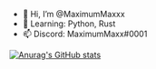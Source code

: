 - 👋 Hi, I’m @MaximumMaxxx
- 🌱 Learning: Python, Rust
- 📫 Discord: MaximumMaxx#0001

[![Anurag's GitHub stats](https://github-readme-stats.vercel.app/api?username=MaximumMaxxx&theme=gotham&show_icons=true)](https://github.com/anuraghazra/github-readme-stats)
